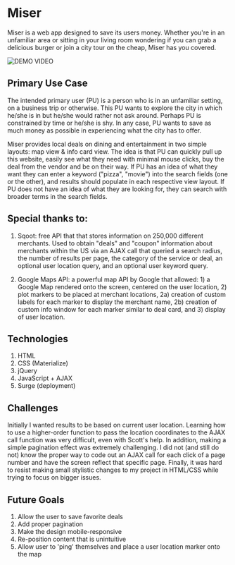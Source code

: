 # Miser

Miser is a web app designed to save its users money. Whether you're in an unfamiliar area or sitting in your living room wondering if you can grab a delicious burger or join a city tour on the cheap, Miser has you covered.

![DEMO VIDEO](https://youtu.be/orATF3f6CZQ)

## Primary Use Case

The intended primary user (PU) is a person who is in an unfamiliar setting, on a business trip or otherwise. This PU wants to explore the city in which he/she is in but he/she would rather not ask around. Perhaps PU is constrained by time or he/she is shy. In any case, PU wants to save as much money as possible in experiencing what the city has to offer.

Miser provides local deals on dining and entertainment in two simple layouts: map view & info card view. The idea is that PU can quickly pull up this website, easily see what they need with minimal mouse clicks, buy the deal from the vendor and be on their way. If PU has an idea of what they want they can enter a keyword ("pizza", "movie") into the search fields (one or the other), and results should populate in each respective view layout. If PU does not have an idea of what they are looking for, they can search with broader terms in the search fields.


## Special thanks to:

1. Sqoot: free API that that stores information on 250,000 different merchants. Used to obtain "deals" and "coupon" information about merchants within the US via an AJAX call that queried a search radius, the number of results per page, the category of the service or deal, an optional user location query, and an optional user keyword query.

2. Google Maps API: a powerful map API by Google that allowed: 1) a Google Map rendered onto the screen, centered on the user location, 2) plot markers to be placed at merchant locations, 2a) creation of custom labels for each marker to display the merchant name, 2b) creation of custom info window for each marker similar to deal card, and 3) display of user location.


## Technologies

1. HTML
2. CSS (Materialize)
3. jQuery
4. JavaScript + AJAX
5. Surge (deployment)

## Challenges

Initially I wanted results to be based on current user location. Learning how to use a higher-order function to pass the location coordinates to the AJAX call function was very difficult, even with Scott's help. In addition, making a simple pagination effect was extremely challenging. I did not (and still do not) know the proper way to code out an AJAX call for each click of a page number and have the screen reflect that specific page. Finally, it was hard to resist making small stylistic changes to my project in HTML/CSS while trying to focus on bigger issues.


## Future Goals

1. Allow the user to save favorite deals
2. Add proper pagination
3. Make the design mobile-responsive
4. Re-position content that is unintuitive
5. Allow user to 'ping' themselves and place a user location marker onto the map
